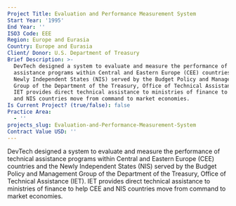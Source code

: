 ```yaml
---
Project Title: Evaluation and Performance Measurement System
Start Year: '1995'
End Year: ''
ISO3 Code: EEE
Region: Europe and Eurasia
Country: Europe and Eurasia
Client/ Donor: U.S. Department of Treasury
Brief Description: >-
  DevTech designed a system to evaluate and measure the performance of technical
  assistance programs within Central and Eastern Europe (CEE) countries and the
  Newly Independent States (NIS) served by the Budget Policy and Management
  Group of the Department of the Treasury, Office of Technical Assistance (IET).
  IET provides direct technical assistance to ministries of finance to help CEE
  and NIS countries move from command to market economies.
Is Current Project? (true/false): false
Practice Area:
  - ''
projects_slug: Evaluation-and-Performance-Measurement-System
Contract Value USD: ''
---
```

DevTech designed a system to evaluate and measure the performance of technical assistance programs within Central and Eastern Europe (CEE) countries and the Newly Independent States (NIS) served by the Budget Policy and Management Group of the Department of the Treasury, Office of Technical Assistance (IET). IET provides direct technical assistance to ministries of finance to help CEE and NIS countries move from command to market economies.